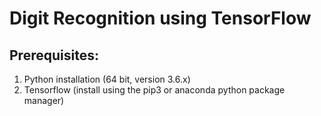 # Digit Recognition using TensorFlow

## Prerequisites:
1. Python installation (64 bit, version 3.6.x)
2. Tensorflow (install using the pip3 or anaconda python package manager)
